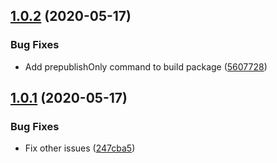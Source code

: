 ## [1.0.2](https://github.com/K-FOSS/TS-Worker/compare/v1.0.1...v1.0.2) (2020-05-17)


### Bug Fixes

* Add prepublishOnly command to build package ([5607728](https://github.com/K-FOSS/TS-Worker/commit/560772843052657d517195f371f1aa3a693184f7))

## [1.0.1](https://github.com/K-FOSS/TS-Worker/compare/v1.0.0...v1.0.1) (2020-05-17)


### Bug Fixes

* Fix other issues ([247cba5](https://github.com/K-FOSS/TS-Worker/commit/247cba53bb2307a26c902564eec63ef7c7226ed3))
